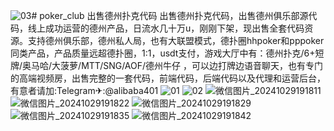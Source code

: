 ![03](https://github.com/user-attachments/assets/afc9ea87-44ef-45e6-aa8e-f6491dcb121c)# poker_club 出售德州扑克代码
出售德州扑克代码，出售德州俱乐部源代码，线上成功运营的德州产品，日流水几十万u，刚刚下架，现出售全套代码资源。支持德州俱乐部，德州私人局，也有大联盟模式，德扑圈hhpoker和pppoker同类产品，产品质量远超德扑圈，1:1，usdt支付，游戏大厅中有：德州扑克/6+短牌/奥马哈/大菠萝/MTT/SNG/AOF/德州牛仔 ，可以边打牌边语音聊天，也有专门的高端视频房，出售完整的一套代码，前端代码，后端代码以及代理和运营后台，有意者请加:Telegram✈:@alibaba401
![01](https://github.com/user-attachments/assets/20c19859-a23a-4c42-835c-7591f350a125)
![02](https://github.com/user-attachments/assets/96c4bffd-e012-48a2-a817-2e2453a1a54a)
![微信图片_20241029191811](https://github.com/user-attachments/assets/11cee94b-eeea-4519-9727-30e88a737406)
![微信图片_20241029191822](https://github.com/user-attachments/assets/160bd558-4327-4ec1-b4a2-0889b5b305be)
![微信图片_20241029191829](https://github.com/user-attachments/assets/51b760e9-ddff-4190-b330-cdc2e4cfee93)
![微信图片_20241029191835](https://github.com/user-attachments/assets/c1c6955a-172b-4e5b-8fe3-e6325f3f6b38)
![微信图片_20241029191842](https://github.com/user-attachments/assets/c7beec6a-2757-484d-9757-87ca12b3bfac)






